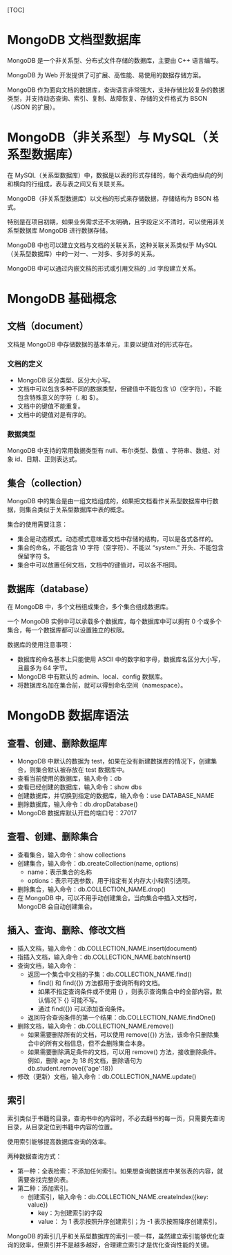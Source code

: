 [TOC]

# MongoDB 文档型数据库

MongoDB 是一个非关系型、分布式文件存储的数据库，主要由 C++ 语言编写。

MongoDB 为 Web 开发提供了可扩展、高性能、易使用的数据存储方案。

MongoDB 作为面向文档的数据库，查询语言非常强大，支持存储比较复杂的数据类型，并支持动态查询、索引、复制、故障恢复、存储的文件格式为 BSON（JSON 的扩展）。

# MongoDB（非关系型）与 MySQL（关系型数据库）

在 MySQL（关系型数据库）中，数据是以表的形式存储的，每个表均由纵向的列和横向的行组成，表与表之间又有关联关系。

MongoDB（非关系型数据库）以文档的形式来存储数据，存储结构为 BSON 格式。

特别是在项目初期，如果业务需求还不太明确，且字段定义不清时，可以使用非关系型数据库 MongoDB 进行数据存储。

MongoDB 中也可以建立文档与文档的关联关系，这种关联关系类似于 MySQL（关系型数据库）中的一对一、一对多、多对多的关系。

MongoDB 中可以通过内嵌文档的形式或引用文档的 _id 字段建立关系。



# MongoDB 基础概念

## 文档（document）

文档是 MongoDB 中存储数据的基本单元，主要以键值对的形式存在。

### 文档的定义

- MongoDB 区分类型、区分大小写。
- 文档中可以包含多种不同的数据类型，但键值中不能包含 \0（空字符），不能包含特殊意义的字符（. 和 $）。
- 文档中的键值不能重复。
- 文档中的键值对是有序的。

### 数据类型

MongoDB 中支持的常用数据类型有 null、布尔类型、数值 、字符串、数组、对象 id、日期、正则表达式。

## 集合（collection）

MongoDB 中的集合是由一组文档组成的，如果把文档看作关系型数据库中行数据，则集合类似于关系型数据库中表的概念。

集合的使用需要注意：

- 集合是动态模式。动态模式意味着文档中存储的结构，可以是各式各样的。
- 集合的命名，不能包含 \0 字符（空字符）、不能以 “system.” 开头、不能包含保留字符 $。
- 集合中可以放置任何文档，文档中的键值对，可以各不相同。



## 数据库（database）

在 MongoDB 中，多个文档组成集合，多个集合组成数据库。

一个 MongoDB 实例中可以承载多个数据库，每个数据库中可以拥有 0 个或多个集合，每一个数据库都可以设置独立的权限。

数据库的使用注意事项：

- 数据库的命名基本上只能使用 ASCII 中的数字和字母，数据库名区分大小写，且最多为 64 字节。
- MongoDB 中有默认的 admin、local、config 数据库。
- 将数据库名加在集合前，就可以得到命名空间（namespace）。



# MongoDB 数据库语法

## 查看、创建、删除数据库

- MongoDB 中默认的数据为 test，如果在没有新建数据库的情况下，创建集合，则集合默认被存放在 test 数据库中。
- 查看当前使用的数据库，输入命令：db
- 查看已经创建的数据库，输入命令：show dbs
- 创建数据库，并切换到指定的数据库，输入命令：use DATABASE_NAME
- 删除数据库，输入命令：db.dropDatabase()
- MongoDB 数据库默认开启的端口号：27017



## 查看、创建、删除集合

- 查看集合，输入命令：show collections
- 创建集合，输入命令：db.createCollection(name, options)
  - name：表示集合的名称
  - options：表示可选参数，用于指定有关内存大小和索引选项。
- 删除集合，输入命令：db.COLLECTION_NAME.drop()
- 在 MongoDB 中，可以不用手动创建集合。当向集合中插入文档时，MongoDB 会自动创建集合。

## 插入、查询、删除、修改文档

- 插入文档，输入命令：db.COLLECTION_NAME.insert(document)
- 指插入文档，输入命令：db.COLLECTION_NAME.batchInsert()
- 查询文档，输入命令：
  - 返回一个集合中文档的子集：db.COLLECTION_NAME.find()  
    - find() 和 find({}) 方法都用于查询所有的文档。
    - 如果不指定查询条件或不使用 {} ，则表示查询集合中的全部内容。默认情况下 {} 可能不写。
    - 通过 find({}) 可以添加查询条件。
  - 返回符合查询条件的第一个结果：db.COLLECTION_NAME.findOne()
- 删除文档，输入命令：db.COLLECTION_NAME.remove()
  - 如果需要删除所有的文档，可以使用 remove({}) 方法，该命令只删除集合中的所有文档信息，但不会删除集合本身。
  - 如果需要删除满足条件的文档，可以用 remove() 方法，接收删除条件。例如，删除 age 为 18 的文档，删除语句为 db.student.remove({'age':18})
- 修改（更新）文档，输入命令：db.COLLECTION_NAME.update()



## 索引

索引类似于书籍的目录，查询书中的内容时，不必去翻书的每一页，只需要先查询目录，从目录定位到书籍中内容的位置。

使用索引能够提高数据库查询的效率。

两种数据查询方式：

- 第一种：全表检索：不添加任何索引。如果想查询数据库中某张表的内容，就需要查找完整的表。
- 第二种：添加索引。
  - 创建索引，输入命令：db.COLLECTION_NAME.createIndex({key: value})
    - key：为创建索引的字段
    - value： 为 1 表示按照升序创建索引；为 -1 表示按照降序创建索引。

MongoDB 的索引几乎和关系型数据库的索引一模一样，虽然建立索引能够优化查询的效率，但索引并不是越多越好，合理建立索引才是优化查询性能的关键。
